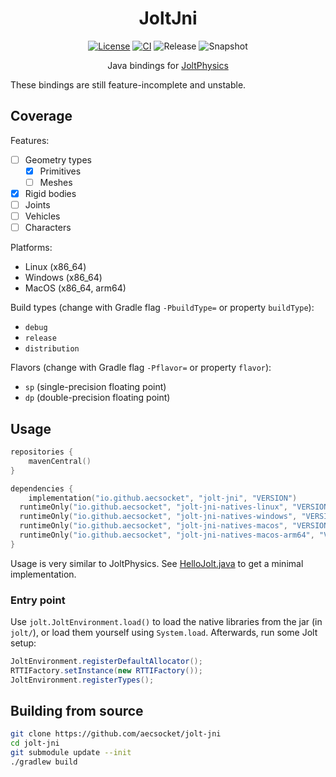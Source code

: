 <div align="center">

# JoltJni
[![License](https://img.shields.io/github/license/aecsocket/jolt-jni)](LICENSE)
[![CI](https://img.shields.io/github/actions/workflow/status/aecsocket/jolt-jni/build.yml)](https://github.com/aecsocket/jolt-jni/actions/workflows/build.yml)
![Release](https://img.shields.io/maven-central/v/io.github.aecsocket/jolt-jni?label=release)
![Snapshot](https://img.shields.io/nexus/s/io.github.aecsocket/jolt-jni?label=snapshot&server=https%3A%2F%2Fs01.oss.sonatype.org)

Java bindings for [JoltPhysics](https://github.com/jrouwe/JoltPhysics)

</div>

These bindings are still feature-incomplete and unstable.

## Coverage

Features:
- [ ] Geometry types
  - [x] Primitives
  - [ ] Meshes
- [x] Rigid bodies
- [ ] Joints
- [ ] Vehicles
- [ ] Characters

Platforms:
- Linux (x86_64)
- Windows (x86_64)
- MacOS (x86_64, arm64)

Build types (change with Gradle flag `-PbuildType=` or property `buildType`):
- `debug`
- `release`
- `distribution`

Flavors (change with Gradle flag `-Pflavor=` or property `flavor`):
- `sp` (single-precision floating point)
- `dp` (double-precision floating point)

## Usage

```kotlin
repositories {
    mavenCentral()
}

dependencies {
    implementation("io.github.aecsocket", "jolt-jni", "VERSION")
  runtimeOnly("io.github.aecsocket", "jolt-jni-natives-linux", "VERSION")
  runtimeOnly("io.github.aecsocket", "jolt-jni-natives-windows", "VERSION")
  runtimeOnly("io.github.aecsocket", "jolt-jni-natives-macos", "VERSION")
  runtimeOnly("io.github.aecsocket", "jolt-jni-natives-macos-arm64", "VERSION")
}
```

Usage is very similar to JoltPhysics. See [HelloJolt.java](jolt-jni-test/src/test/java/jolt/HelloJolt.java) to get a
minimal implementation.

### Entry point

Use `jolt.JoltEnvironment.load()` to load the native libraries from the jar (in `jolt/`), or load them yourself using
`System.load`. Afterwards, run some Jolt setup:

```java
JoltEnvironment.registerDefaultAllocator();
RTTIFactory.setInstance(new RTTIFactory());
JoltEnvironment.registerTypes();
```

## Building from source

```sh
git clone https://github.com/aecsocket/jolt-jni
cd jolt-jni
git submodule update --init
./gradlew build
```
